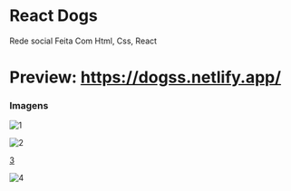 # React Dogs
Rede social Feita Com Html, Css, React

# Preview: https://dogss.netlify.app/



### Imagens
![1](https://user-images.githubusercontent.com/47065330/109691550-518ce180-7b66-11eb-9734-1294752e898f.png)




![2](https://user-images.githubusercontent.com/47065330/109691557-5356a500-7b66-11eb-8052-1f16a7085148.png)




[3](https://user-images.githubusercontent.com/47065330/109691562-5487d200-7b66-11eb-9933-96dd378ac9d9.png)


![4](https://user-images.githubusercontent.com/47065330/109691574-56519580-7b66-11eb-9d12-827f5d2547c4.png)
